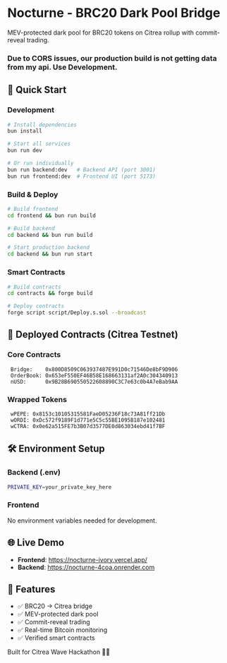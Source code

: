 # Nocturne - BRC20 Dark Pool Bridge

MEV-protected dark pool for BRC20 tokens on Citrea rollup with commit-reveal trading.

### Due to CORS issues, our production build is not getting data from my api. Use Development.

## 🚀 Quick Start

### Development

```bash
# Install dependencies
bun install

# Start all services
bun run dev

# Or run individually
bun run backend:dev   # Backend API (port 3001)
bun run frontend:dev  # Frontend UI (port 5173)
```

### Build & Deploy

```bash
# Build frontend
cd frontend && bun run build

# Build backend
cd backend && bun run build

# Start production backend
cd backend && bun run start
```

### Smart Contracts

```bash
# Build contracts
cd contracts && forge build

# Deploy contracts
forge script script/Deploy.s.sol --broadcast
```

## 📝 Deployed Contracts (Citrea Testnet)

### Core Contracts

```
 Bridge:    0x800D8509C063937487E991D0c71546De8bF9D906
 OrderBook: 0x653eF550EF46B58E168663131af2A0c304340913
 nUSD:      0x9B28B690550522608890C3C7e63c0b4A7eBab9AA
```

### Wrapped Tokens

```
 wPEPE: 0x8153c10105315581FaeD05236F18c73A81ff21Db
 wORDI: 0xDc572f9189F1d771e5C5c55BE1095B187e102481
 wCTRA: 0x0e62a515FE7b3B07d3577DE0d863034ebd41f7BF
```

## 🛠️ Environment Setup

### Backend (.env)

```bash
PRIVATE_KEY=your_private_key_here
```

### Frontend

No environment variables needed for development.

## 🌐 Live Demo

- **Frontend**: https://nocturne-ivory.vercel.app/
- **Backend**: https://nocturne-4coa.onrender.com

## 🎯 Features

- ✅ BRC20 → Citrea bridge
- ✅ MEV-protected dark pool
- ✅ Commit-reveal trading
- ✅ Real-time Bitcoin monitoring
- ✅ Verified smart contracts

Built for Citrea Wave Hackathon 🏄‍♂️
